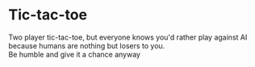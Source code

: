 # Tic-tac-toe
 
 Two player tic-tac-toe, but everyone knows you'd rather play against AI because humans are nothing but losers to you.  
 Be humble and give it a chance anyway
 
